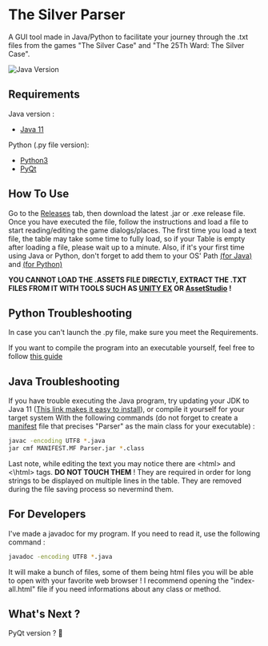 # The Silver Parser



A GUI tool made in Java/Python to facilitate your journey through the .txt files from the games "The Silver Case" and "The 25Th Ward: The Silver Case".

<img src="https://i.imgur.com/qEYwyEo.png"
     alt="Java Version" />


## Requirements

Java version : 

- [Java 11](https://ninite.com/adoptjavax11/)

Python (.py file version): 

- [Python3](https://www.python.org/downloads/)
- [PyQt](https://pypi.org/project/PyQt5/)


## How To Use

Go to the [Releases](https://github.com/Sakimotor/The-Silver-Parser/releases) tab, then download the latest .jar or .exe release file.
Once you have executed the file, follow the instructions and load a file to start reading/editing the game dialogs/places. The first time you load a text file, the table may take some time to fully load, so if your Table is empty after loading a file, please wait up to a minute. Also, if it's your first time using Java or Python, don't forget to add them to your OS' Path [(for Java)](https://help.talend.com/reader/nvbM6kBZltEAlPPDszEwUA/mTSf7z1s7egd5xs6r_vhDw) and [(for Python)](https://datatofish.com/add-python-to-windows-path/)

**YOU CANNOT LOAD THE .ASSETS FILE DIRECTLY, EXTRACT THE .TXT FILES FROM IT WITH TOOLS SUCH AS [UNITY EX](https://forum.zoneofgames.ru/topic/36240-unityex/) OR [AssetStudio](https://github.com/Perfare/AssetStudio) !**


## Python Troubleshooting

In case you can't launch the .py file, make sure you meet the Requirements.

If you want to compile the program into an executable yourself, feel free to follow [this guide](https://pythonbasics.org/compile-pyqt-to-exe/)

## Java Troubleshooting

If you have trouble executing the Java program, try updating your JDK to Java 11 ([This link makes it easy to install](https://ninite.com/adoptjavax11/)), or compile it yourself for your target system With the following commands (do not forget to create a [manifest](https://docs.oracle.com/javase/tutorial/deployment/jar/manifestindex.html) file that precises "Parser" as the main class for your executable) :

```bash
javac -encoding UTF8 *.java
jar cmf MANIFEST.MF Parser.jar *.class
```

Last note, while editing the text you may notice there are &lt;html&gt; and &lt;\\html&gt; tags. **DO NOT TOUCH THEM** ! They are required in order for long strings to be displayed on multiple lines in the table. They are removed during the file saving process so nevermind them.

## For Developers

I've made a javadoc for my program. If you need to read it, use the following command :

```bash
javadoc -encoding UTF8 *.java
```

It will make a bunch of files, some of them being html files you will be able to open with your favorite web browser ! I recommend opening the "index-all.html" file if you need informations about any class or method.



## What's Next ?

PyQt version ? 👀